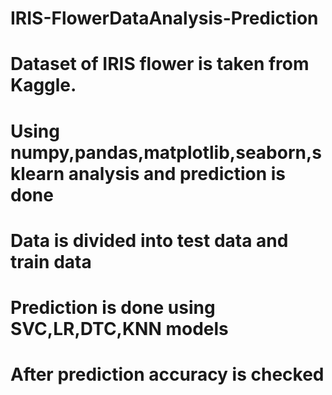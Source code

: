 # IRIS-FlowerDataAnalysis-Prediction
# Dataset of IRIS flower is taken from Kaggle.
# Using numpy,pandas,matplotlib,seaborn,sklearn analysis and prediction is done
# Data is divided into test data and train data
# Prediction is done using SVC,LR,DTC,KNN models
# After prediction accuracy is checked
